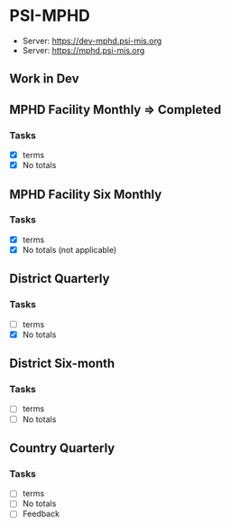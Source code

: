# PSI-MPHD
* Server: https://dev-mphd.psi-mis.org
* Server: https://mphd.psi-mis.org

## Work in Dev

## MPHD Facility Monthly => Completed

### Tasks

- [x] terms
- [x] No totals

## MPHD Facility Six Monthly

### Tasks

- [x] terms
- [x] No totals (not applicable)

## District Quarterly

### Tasks

- [ ] terms
- [x] No totals

## District Six-month

### Tasks

- [ ] terms
- [ ] No totals

## Country Quarterly

### Tasks

- [ ] terms
- [ ] No totals
- [ ] Feedback